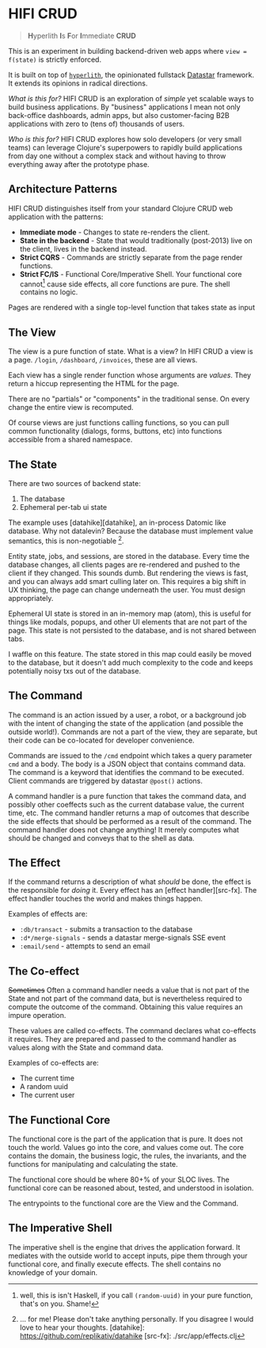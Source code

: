# HIFI CRUD

> **H**yperlith **I**s **F**or **I**mmediate **CRUD**

This is an experiment in building backend-driven web apps where `view = f(state)` is strictly enforced.

It is built on top of [`hyperlith`](https://github.com/andersmurphy/hyperlith), the opinionated fullstack [Datastar](https://data-star.dev/) framework. It extends its opinions in radical directions.

*What is this for?* HIFI CRUD is an exploration of *simple* yet scalable ways to build business applications. By "business" applications I mean not only back-office dashboards, admin apps, but also customer-facing B2B applications with zero to (tens of) thousands of users.

*Who is this for?* HIFI CRUD explores how solo developers (or very small teams) can leverage Clojure's superpowers to rapidly build applications from day one without a complex stack and without having to throw everything away after the prototype phase.

## Architecture Patterns

HIFI CRUD distinguishes itself from your standard Clojure CRUD web application with the patterns:

- **Immediate mode** - Changes to state re-renders the client.
- **State in the backend** - State that would traditionally (post-2013) live on the client, lives in the backend instead.
- **Strict CQRS** - Commands are strictly separate from the page render functions.
- **Strict FC/IS** - Functional Core/Imperative Shell. Your functional core cannot[^1] cause side effects, all core functions are pure. The shell contains no logic.

Pages are rendered with a single top-level function that takes state as input 

## The View

The view is a pure function of state. What is a view? In HIFI CRUD a view is a page. `/login`, `/dashboard`, `/invoices`, these are all views.

Each view has a single render function whose arguments are *values*. They return a hiccup representing the HTML for the page.

There are no "partials" or "components" in the traditional sense. On every change the entire view is recomputed.

Of course views are just functions calling functions, so you can pull common functionality (dialogs, forms, buttons, etc) into functions accessible from a shared namespace.

## The State

There are two sources of backend state:

1. The database
2. Ephemeral per-tab ui state

The example uses [datahike][datahike], an in-process Datomic like database. Why not datalevin? Because the database must implement value semantics, this is non-negotiable [^2].

Entity state, jobs, and sessions, are stored in the database. Every time the database changes, all clients pages are re-rendered and pushed to the client if they changed. This sounds dumb. But rendering the views is fast, and you can always add smart culling later on. This requires a big shift in UX thinking, the page can change underneath the user. You must design appropriately. 

Ephemeral UI state is stored in an in-memory map (atom), this is useful for things like modals, popups, and other UI elements that are not part of the page. This state is not persisted to the database, and is not shared between tabs. 

I waffle on this feature. The state stored in this map could easily be moved to the database, but it doesn't add much complexity to the code and keeps potentially noisy txs out of the database.

## The Command

The command is an action issued by a user, a robot, or a background job with the intent of changing the state of the application (and possible the outside world!). Commands are not a part of the view, they are separate, but their code can be co-located for developer convenience.

Commands are issued to the `/cmd` endpoint which takes a query parameter `cmd` and a body. The body is a JSON object that contains command data. The command is a keyword that identifies the command to be executed. Client commands are triggered by datastar `@post()` actions.

A command handler is a pure function that takes the command data, and possibly other coeffects such as the current database value, the current time, etc. The command handler returns a map of outcomes that describe the side effects that should be performed as a result of the command. The command handler does not change anything! It merely computes what should be changed and conveys that to the shell as data.

## The Effect

If the command returns a description of what *should* be done, the effect is the responsible for *doing* it. Every effect has an [effect handler][src-fx]. The effect handler touches the world and makes things happen. 

Examples of effects are:

- `:db/transact` - submits a transaction to the database
- `:d*/merge-signals` - sends a datastar merge-signals SSE event
- `:email/send` - attempts to send an email

## The Co-effect

~~Sometimes~~ Often a command handler needs a value that is not part of the State and not part of the command data, but is nevertheless required to compute the outcome of the command. Obtaining this value requires an impure operation. 

These values are called co-effects. The command declares what co-effects it requires. They are prepared and passed to the command handler as values along with the State and command data.

Examples of co-effects are:

- The current time
- A random uuid
- The current user

## The Functional Core

The functional core is the part of the application that is pure. It does not touch the world. Values go into the core, and values come out. The core contains the domain, the business logic, the rules, the invariants, and the functions for manipulating and calculating the state.

The functional core should be where 80+% of your SLOC lives. The functional core can be reasoned about, tested, and understood in isolation.

The entrypoints to the functional core are the View and the Command.

## The Imperative Shell

The imperative shell is the engine that drives the application forward. It mediates with the outside world to accept inputs, pipe them through your functional core, and finally execute effects. The shell contains no knowledge of your domain.


[^1]: well, this is isn't Haskell, if you call `(random-uuid)` in your pure function, that's on you. Shame!
[^2]: ... for me! Please don't take anything personally. If you disagree I would love to hear your thoughts.
[datahike]: https://github.com/replikativ/datahike
[src-fx]: ./src/app/effects.clj
